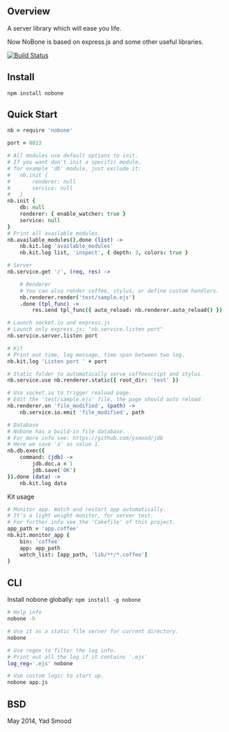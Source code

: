 ## Overview

A server library which will ease you life.

Now NoBone is based on express.js and some other useful libraries.

[![Build Status](https://travis-ci.org/ysmood/nobone.svg)](https://travis-ci.org/ysmood/nobone)


## Install

    npm install nobone


## Quick Start

```coffeescript
nb = require 'nobone'

port = 8013

# All modules use default options to init.
# If you want don't init a specific module,
# for example 'db' module, just exclude it:
#	nb.init {
#		renderer: null
#		service: null
#	}
nb.init {
	db: null
	renderer: { enable_watcher: true }
	service: null
}
# Print all available modules.
nb.available_modules().done (list) ->
	nb.kit.log 'available_modules'
	nb.kit.log list, 'inspect', { depth: 3, colors: true }

# Server
nb.service.get '/', (req, res) ->

	# Renderer
	# You can also render coffee, stylus, or define custom handlers.
	nb.renderer.render('test/sample.ejs')
	.done (tpl_func) ->
		res.send tpl_func({ auto_reload: nb.renderer.auto_reload() })

# Launch socket.io and express.js
# Launch only express.js: "nb.service.listen port"
nb.service.server.listen port

# Kit
# Print out time, log message, time span between two log.
nb.kit.log 'Listen port ' + port

# Static folder to automatically serve coffeescript and stylus.
nb.service.use nb.renderer.static({ root_dir: 'test' })

# Use socket.io to trigger reaload page.
# Edit the 'test/sample.ejs' file, the page should auto reload.
nb.renderer.on 'file_modified', (path) ->
	nb.service.io.emit 'file_modified', path

# Database
# Nobone has a build-in file database.
# For more info see: https://github.com/ysmood/jdb
# Here we save 'a' as value 1.
nb.db.exec({
	command: (jdb) ->
		jdb.doc.a = 1
		jdb.save('OK')
}).done (data) ->
	nb.kit.log data
```

Kit usage

```coffeescript
# Monitor app. Watch and restart app automatically.
# It's a light weight monitor, for server test.
# For further info see the 'Cakefile' of this project.
app_path = 'app.coffee'
nb.kit.monitor_app {
	bin: 'coffee'
	app: app_path
	watch_list: [app_path, 'lib/**/*.coffee']
}
```


## CLI

Install nobone globally: `npm install -g nobone`

```bash
# Help info
nobone -h

# Use it as a static file server for current directory.
nobone

# Use regex to filter the log info.
# Print out all the log if it contains '.ejs'
log_reg='.ejs' nobone

# Use custom logic to start up.
nobone app.js

```



## BSD

May 2014, Yad Smood
